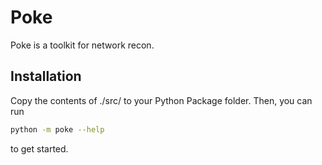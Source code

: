 # Poke

Poke is a toolkit for network recon.

## Installation

Copy the contents of ./src/ to your Python Package folder. Then, you can run
```bash
python -m poke --help
```
to get started.

